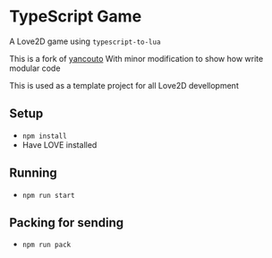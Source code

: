 # TypeScript Game

A Love2D game using `typescript-to-lua`

This is a fork of [yancouto](https://github.com/yancouto/simple-stuff/tree/master/TypeScriptGame)
With minor modification to show how write modular code

This is used as a template project for all Love2D devellopment

## Setup
- `npm install`
- Have LOVE installed

## Running
- `npm run start`

## Packing for sending 
- `npm run pack`
